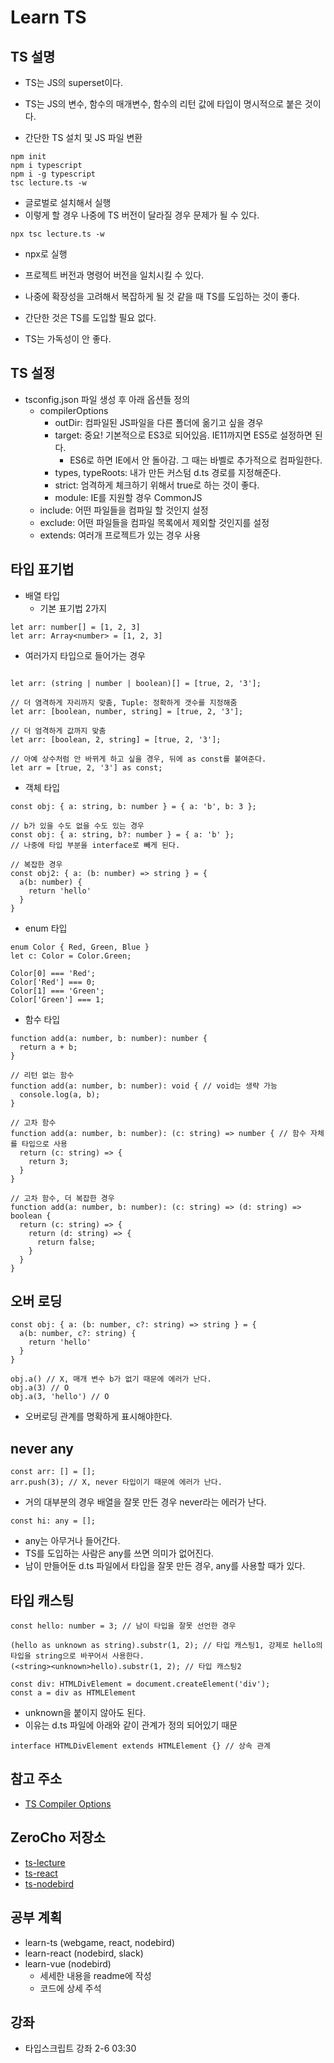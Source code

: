 # Learn TS

## TS 설명

- TS는 JS의 superset이다.
- TS는 JS의 변수, 함수의 매개변수, 함수의 리턴 값에 타입이 명시적으로 붙은 것이다.

- 간단한 TS 설치 및 JS 파일 변환
```command
npm init
npm i typescript
npm i -g typescript
tsc lecture.ts -w
```
- 글로벌로 설치해서 실행
- 이렇게 할 경우 나중에 TS 버전이 달라질 경우 문제가 될 수 있다.

```command
npx tsc lecture.ts -w
```
- npx로 실행
- 프로젝트 버전과 명령어 버전을 일치시킬 수 있다.

- 나중에 확장성을 고려해서 복잡하게 될 것 같을 때 TS를 도입하는 것이 좋다.
- 간단한 것은 TS를 도입할 필요 없다.
- TS는 가독성이 안 좋다.

## TS 설정

- tsconfig.json 파일 생성 후 아래 옵션들 정의
  - compilerOptions
    - outDir: 컴파일된 JS파일을 다른 폴더에 옮기고 싶을 경우
    - target: 중요! 기본적으로 ES3로 되어있음. IE11까지면 ES5로 설정하면 된다.
      - ES6로 하면 IE에서 안 돌아감. 그 때는 바벨로 추가적으로 컴파일한다.
    - types, typeRoots: 내가 만든 커스텀 d.ts 경로를 지정해준다.
    - strict: 엄격하게 체크하기 위해서 true로 하는 것이 좋다.
    - module: IE를 지원할 경우 CommonJS
  - include: 어떤 파일들을 컴파일 할 것인지 설정
  - exclude: 어떤 파일들을 컴파일 목록에서 제외할 것인지를 설정
  - extends: 여러개 프로젝트가 있는 경우 사용

## 타입 표기법

- 배열 타입
  - 기본 표기법 2가지
```TS
let arr: number[] = [1, 2, 3]
let arr: Array<number> = [1, 2, 3]
```

  - 여러가지 타입으로 들어가는 경우
```TS

let arr: (string | number | boolean)[] = [true, 2, '3'];

// 더 염격하게 자리까지 맞춤, Tuple: 정확하게 갯수를 지정해줌
let arr: [boolean, number, string] = [true, 2, '3'];

// 더 엄격하게 값까지 맞춤
let arr: [boolean, 2, string] = [true, 2, '3'];

// 아예 상수처럼 안 바뀌게 하고 싶을 경우, 뒤에 as const를 붙여준다.
let arr = [true, 2, '3'] as const;
```

- 객체 타입
```TS
const obj: { a: string, b: number } = { a: 'b', b: 3 };

// b가 있을 수도 없을 수도 있는 경우
const obj: { a: string, b?: number } = { a: 'b' };
// 나중에 타입 부분을 interface로 빼게 된다.

// 복잡한 경우
const obj2: { a: (b: number) => string } = {
  a(b: number) {
    return 'hello'
  }
}
```

- enum 타입
```TS
enum Color { Red, Green, Blue }
let c: Color = Color.Green;

Color[0] === 'Red';
Color['Red'] === 0;
Color[1] === 'Green';
Color['Green'] === 1;
```

- 함수 타입
```TS
function add(a: number, b: number): number {
  return a + b;
}

// 리턴 없는 함수
function add(a: number, b: number): void { // void는 생략 가능
  console.log(a, b);
}

// 고차 함수
function add(a: number, b: number): (c: string) => number { // 함수 자체를 타입으로 사용
  return (c: string) => {
    return 3;
  }
}

// 고차 함수, 더 복잡한 경우
function add(a: number, b: number): (c: string) => (d: string) => boolean {
  return (c: string) => {
    return (d: string) => {
      return false;
    }
  }
}
```

## 오버 로딩

```TS
const obj: { a: (b: number, c?: string) => string } = {
  a(b: number, c?: string) {
    return 'hello'
  }
}

obj.a() // X, 매개 변수 b가 없기 때문에 에러가 난다.
obj.a(3) // O
obj.a(3, 'hello') // O
```
- 오버로딩 관계를 명확하게 표시해야한다.

## never any

```TS
const arr: [] = [];
arr.push(3); // X, never 타입이기 때문에 에러가 난다.
```
- 거의 대부분의 경우 배열을 잘못 만든 경우 never라는 에러가 난다.

```TS
const hi: any = [];
```
- any는 아무거나 들어간다.
- TS를 도입하는 사람은 any를 쓰면 의미가 없어진다.
- 남이 만들어둔 d.ts 파일에서 타입을 잘못 만든 경우, any를 사용할 때가 있다.

## 타입 캐스팅

```TS
const hello: number = 3; // 남이 타입을 잘못 선언한 경우

(hello as unknown as string).substr(1, 2); // 타입 캐스팅1, 강제로 hello의 타입을 string으로 바꾸어서 사용한다.
(<string><unknown>hello).substr(1, 2); // 타입 캐스팅2
```

```TS
const div: HTMLDivElement = document.createElement('div');
const a = div as HTMLElement
```
- unknown을 붙이지 않아도 된다.
- 이유는 d.ts 파일에 아래와 같이 관계가 정의 되어있기 때문
```TS (lib.dom.d.ts)
interface HTMLDivElement extends HTMLElement {} // 상속 관계
```

## 참고 주소
- [TS Compiler Options](https://www.typescriptlang.org/docs/handbook/compiler-options.html#compiler-options)

## ZeroCho 저장소

- [ts-lecture](https://github.com/ZeroCho/ts-lecture)
- [ts-react](https://github.com/ZeroCho/ts-react)
- [ts-nodebird](https://github.com/ZeroCho/ts-nodebird)

## 공부 계획

- learn-ts (webgame, react, nodebird)
- learn-react (nodebird, slack)
- learn-vue (nodebird)
  - 세세한 내용을 readme에 작성
  - 코드에 상세 주석

## 강좌

- 타입스크립트 강좌 2-6 03:30